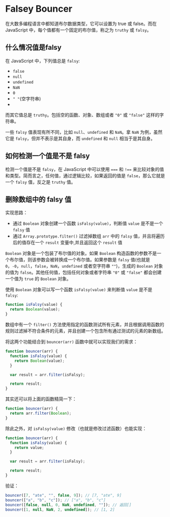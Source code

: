 Falsey Bouncer
===

在大数多编程语言中都知道布尔数据类型，它可以设置为 true 或 false。而在 JavaScript 中，每个值都有一个固定的布尔值，称之为 `truthy` 或 `falsy`。


## 什么情况值是falsy
在 JavaScript 中，下列值总是 `falsy`:

* `false`
* `null`
* `undefined`
* `NaN`
* `0`
* `" "`(空字符串)
*
而其它值总是 `truthy`。包括空的函数、对象、数组或者 `"0"` 或 `"false"` 这样的字符串。

一些 `falsy` 值表现有所不同，比如 `null`、`undefined` 和 `NaN`。拿 `NaN` 为例，虽然它是 `falsy`，但并不表示是其自身，而 `undefined` 和 `null` 相当于是其自身。


## 如何检测一个值是不是 falsy
检测一个值是不是 `falsy`，在 JavaScript 中可以使用 `===` 和 `!==` 来比较对象的值和类型。简而言之，任何值，通过逻辑比较，如果返回的值是 `false`，那么它就是一个 `falsy` 值，反之是 `truthy` 值。


## 删除数组中的 falsy 值
实现思路：
* 通过 `Boolean` 对象创建一个函数 `isFalsy(value)`，判断值 `value` 是不是一个 `falsy` 值
* 通过 `Array.prototype.filter()` 过滤掉数组 `arr` 中的 `falsy` 值，并且将遍历后的值存在一个 `result` 变量中,并且返回这个 `result` 值

`Boolean` 对象是一个包装了布尔值的对象。如果 `Boolean` 构造函数的参数不是一个布尔值，则该参数会被转换成一个布尔值。如果参数是 `falsy` 值(也就是 `0`，`-0`，`null`，`false`，`NaN`，`undefined` 或者空字符串 `""`)，生成的 `Boolean` 对象的值为 `false`。其他任何值，包括任何对象或者字符串 `"0"` 或 `"false"` 都会创建一个值为 `true` 的 `Boolean` 对象。

使用 `Boolean` 对象可以写一个函数 `isFalsy(value)` 来判断值 `value` 是不是 `falsy`:
```js
function isFalsy(value) {
  return Boolean(value);
}
```

数组中有一个 `filter()` 方法使用指定的函数测试所有元素，并且根据调用函数的规则过滤掉不符合条件的元素，并且创建一个包含所有通过测试的元素的新数组。

将这两个功能结合到 `bouncer(arr)` 函数中就可以实现我们的需求：
```js
function bouncer(arr) {
  function isFalsy(value) {
    return Boolean(value);
  }

  var result = arr.filter(isFalsy);

  return result;
}
```

其实还可以将上面的函数精简一下：
```js
function bouncer(arr) {
  return arr.filter(Boolean);
}
```

除此之外，对 `isFalsy(value)` 修改（也就是修改过滤函数）也能实现：
```js
function bouncer(arr) {
  function isFalsy(value) {
    return value;
  }

  var result = arr.filter(isFalsy);

  return result;
}
```

验证：
```js
bouncer([7, "ate", "", false, 9]); // [7, "ate", 9]
bouncer(["a", "b", "c"]); // ["a", "b", "c"]
bouncer([false, null, 0, NaN, undefined, ""]); // 返回[]
bouncer([1, null, NaN, 2, undefined]); // [1, 2]
```
